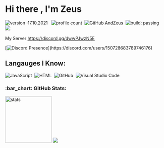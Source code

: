# Hi there , I'm Zeus 
![version :17.10.2021](https://img.shields.io/badge/version-17.10.2021-informational) &nbsp;
![profile count](https://komarev.com/ghpvc/?username=AndZeus&color=red)&nbsp;
[![GitHub AndZeus](https://img.shields.io/github/followers/AndZeus?label=follow&style=social)](https://github.com/AndZeus)&nbsp;
![build: passing](https://img.shields.io/badge/build-passing-success)
<a href="https://instagram.com/kaan.elald"><img src="https://img.shields.io/badge/@kaan.elald-E4405F?style=flat&logo=Instagram&logoColor=white"/></a> &nbsp;

My Server
https://discord.gg/dwwPJwzN5E

[![Discord Presence](https://lanyard-profile-readme.vercel.app/api/150728683789746176?theme=light&bg=313131&animated=false&hideDiscrim=true&borderRadius=30px&idleMessage=Probably%20doing%20something%20else...)](https://discord.com/users/150728683789746176) 

## Langauges I Know:
![JavaScript](https://img.shields.io/badge/-JavaScript-05122A?style=flat&logo=javascript)&nbsp;
![HTML](https://img.shields.io/badge/-HTML-05122A?style=flat&logo=HTML5)&nbsp;
![GitHub](https://img.shields.io/badge/-GitHub-05122A?style=flat&logo=github)&nbsp;
![Visual Studio Code](https://img.shields.io/badge/-Visual%20Studio%20Code-05122A?style=flat&logo=visual-studio-code&logoColor=007ACC)&nbsp;


<h3 align="left">:bar_chart: GitHub Stats:</h3>
<p align="left">
   <img src="https://github-readme-stats.vercel.app/api?username=AndZeus&count_private=true&show_icons=true&theme=dark&hide_border=true" width="%100" height="150px" alt="stats" />
<img src="https://github-profile-trophy.vercel.app/?username=AndZeus&theme=radical" />
</p>
